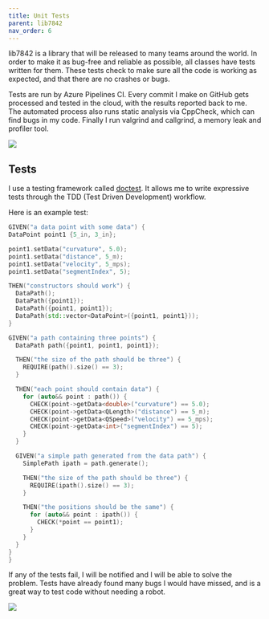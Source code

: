 ```yaml
---
title: Unit Tests
parent: lib7842
nav_order: 6
---
```


lib7842 is a library that will be released to many teams around the world. In order to make it as bug-free and reliable as possible, all classes have tests written for them. These tests check to make sure all the code is working as expected, and that there are no crashes or bugs.

Tests are run by Azure Pipelines CI. Every commit I make on GitHub gets processed and tested in the cloud, with the results reported back to me. The automated process also runs static analysis via CppCheck, which can find bugs in my code. Finally I run valgrind and callgrind, a memory leak and profiler tool.

![]({{site.url}}/assets/images/image-20200228221927157.png)

## Tests

I use a testing framework called [doctest](https://github.com/onqtam/doctest). It allows me to write expressive tests through the TDD (Test Driven Development) workflow.

Here is an example test:

```cpp
GIVEN("a data point with some data") {
DataPoint point1 {5_in, 3_in};

point1.setData("curvature", 5.0);
point1.setData("distance", 5_m);
point1.setData("velocity", 5_mps);
point1.setData("segmentIndex", 5);

THEN("constructors should work") {
  DataPath();
  DataPath({point1});
  DataPath({point1, point1});
  DataPath(std::vector<DataPoint>({point1, point1}));
}

GIVEN("a path containing three points") {
  DataPath path({point1, point1, point1});

  THEN("the size of the path should be three") {
    REQUIRE(path().size() == 3);
  }

  THEN("each point should contain data") {
    for (auto&& point : path()) {
      CHECK(point->getData<double>("curvature") == 5.0);
      CHECK(point->getData<QLength>("distance") == 5_m);
      CHECK(point->getData<QSpeed>("velocity") == 5_mps);
      CHECK(point->getData<int>("segmentIndex") == 5);
    }
  }

  GIVEN("a simple path generated from the data path") {
    SimplePath ipath = path.generate();

    THEN("the size of the path should be three") {
      REQUIRE(ipath().size() == 3);
    }

    THEN("the positions should be the same") {
      for (auto&& point : ipath()) {
        CHECK(*point == point1);
      }
    }
  }
}
}
```
If any of the tests fail, I will be notified and I will be able to solve the problem. Tests have already found many bugs I would have missed, and is a great way to test code without needing a robot.

![]({{site.url}}/assets/images/image-20200228222854511.png)


